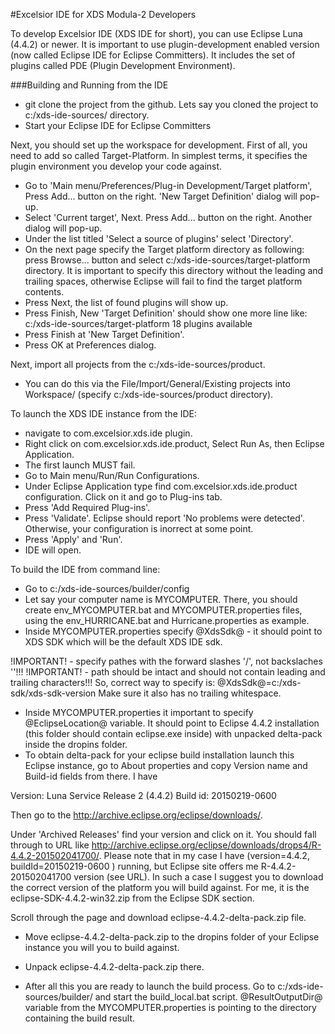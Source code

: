 #Excelsior IDE for XDS Modula-2 Developers

To develop Excelsior IDE (XDS IDE for short), you can use Eclipse Luna (4.4.2) or newer. It is important to use plugin-development enabled version (now called Eclipse IDE for Eclipse Committers). It includes the set of plugins called PDE (Plugin Development Environment).

###Building and Running from the IDE

* git clone the project from the github. Lets say you cloned the project to c:/xds-ide-sources/ directory.
* Start your Eclipse IDE for Eclipse Committers

Next, you should set up the workspace for development. First of all, you need to add so called Target-Platform. In simplest terms, it specifies the plugin environment you develop your code against.

* Go to 'Main menu/Preferences/Plug-in Development/Target platform', Press Add... button on the right. 'New Target Definition' dialog will pop-up. 
* Select 'Current target', Next. Press  Add... button on the right. Another dialog will pop-up. 
* Under the list titled 'Select a source of plugins' select 'Directory'. 
* On the next page specify the Target platform directory as following: press Browse... button and select c:/xds-ide-sources/target-platform directory. It is important to specify this directory without the leading and trailing spaces, otherwise Eclipse will fail to find the target platform contents.
* Press Next, the list of found plugins will show up.
* Press Finish, New 'Target Definition' should show one more line like:
	c:/xds-ide-sources/target-platform 18 plugins available
* Press Finish at 'New Target Definition'.
* Press OK at Preferences dialog.


Next, import all projects from the c:/xds-ide-sources/product. 

* You can do this via the File/Import/General/Existing projects into Workspace/ (specify c:/xds-ide-sources/product directory).

To launch the XDS IDE instance from the IDE:
* navigate to com.excelsior.xds.ide plugin.
* Right click on com.excelsior.xds.ide.product, Select Run As, then Eclipse Application. 
* The first launch MUST fail. 
* Go to Main menu/Run/Run Configurations. 
* Under Eclipse Application type find com.excelsior.xds.ide.product configuration. Click on it and go to Plug-ins tab.
* Press 'Add Required Plug-ins'.
* Press 'Validate'. Eclipse should report 'No problems were detected'. Otherwise, your configuration is inorrect at some point.
* Press 'Apply' and 'Run'.
* IDE will open.


To build the IDE from command line:
* Go to c:/xds-ide-sources/builder/config
* Let say your computer name is MYCOMPUTER. There, you should create env_MYCOMPUTER.bat and MYCOMPUTER.properties files, using the env_HURRICANE.bat and Hurricane.properties as example.
* Inside MYCOMPUTER.properties specify @XdsSdk@ - it should point to XDS SDK which will be the default XDS IDE sdk. 

!IMPORTANT! - specify pathes with the forward slashes '/', not backslaches '\'!!! 
!IMPORTANT! - path should be intact and should not contain leading and trailing characters!!! So, correct way to specify is:
@XdsSdk@=c:/xds-sdk/xds-sdk-version
Make sure it also has no trailing whitespace.

* Inside MYCOMPUTER.properties it important to specify @EclipseLocation@ variable. It should point to Eclipse 4.4.2 installation (this folder should contain eclipse.exe inside) with unpacked delta-pack inside the dropins folder.
* To obtain delta-pack for your eclipse build installation launch this Eclipse instance, go to About properties and copy Version name and Build-id fields from there. I have

Version: Luna Service Release 2 (4.4.2)
Build id: 20150219-0600

Then go to the http://archive.eclipse.org/eclipse/downloads/. 

Under 'Archived Releases' find your version and click on it. You should fall through to URL like http://archive.eclipse.org/eclipse/downloads/drops4/R-4.4.2-201502041700/. Please note that in my case I have (version=4.4.2, buildId=20150219-0600 ) running, but Eclipse site offers me R-4.4.2-201502041700 version (see URL). In such a case I suggest you to download the correct version of the platform you will build against. For me, it is the eclipse-SDK-4.4.2-win32.zip from the Eclipse SDK section.

Scroll through the page and download eclipse-4.4.2-delta-pack.zip file.

* Move eclipse-4.4.2-delta-pack.zip to the dropins folder of your Eclipse instance you will you to build against. 
* Unpack eclipse-4.4.2-delta-pack.zip there.

* After all this you are ready to launch the build process. Go to c:/xds-ide-sources/builder/ and start the build_local.bat script. @ResultOutputDir@ variable from the MYCOMPUTER.properties is pointing to the directory containing the build result.